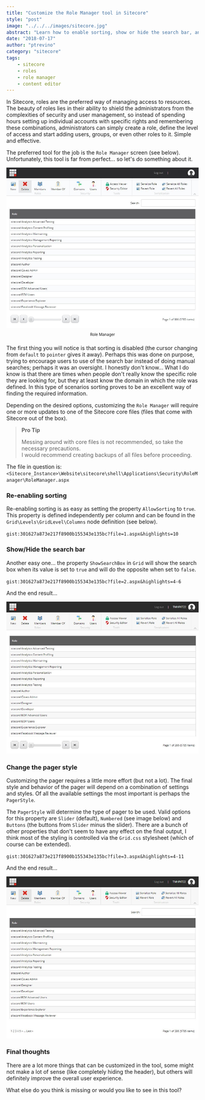 ```yaml
---
title: "Customize the Role Manager tool in Sitecore"
style: "post"
image: "../../../images/sitecore.jpg"
abstract: "Learn how to enable sorting, show or hide the search bar, and change the pager style in the Role Manager tool for a better user experience"
date: "2018-07-17"
author: "ptrevino"
category: "sitecore"
tags:
    - sitecore
    - roles
    - role manager
    - content editor
---
```


<!-- start:abstract -->

In Sitecore, roles are the preferred way of managing access to resources. 
The beauty of roles lies in their ability to shield the administrators from the 
complexities of security and user management, so instead of spending hours setting 
up individual accounts with specific rights and remembering these combinations, 
administrators can simply create a role, define the level of access and start 
adding users, groups, or even other roles to it. Simple and effective.  

The preferred tool for the job is the `Role Manager` screen (see below). 
Unfortunately, this tool is far from perfect... so let's do something about it.

<!-- end:abstract -->

![Role Manager](./images/role-manager.jpg)
<center style="margin-top: -10px; margin-bottom: 20px"><span style="font-size: 10px;">Role Manager</span></center>  

The first thing you will notice is that sorting is disabled (the cursor changing 
from `default` to `pointer` gives it away). Perhaps this was done on purpose, trying 
to encourage users to use of the search bar instead of doing manual searches; 
perhaps it was an oversight. I honestly don't know... What I do know is that 
there are times when people don't really know the specific role they are looking for, 
but they at least know the domain in which the role was defined. In this type of 
scenarios sorting proves to be an excellent way of finding the required information.  

Depending on the desired options, customizing the `Role Manager` will require one 
or more updates to one of the Sitecore core files (files that come with Sitecore 
out of the box).  

> **Pro Tip**
> 
> Messing around with core files is not recommended, so take the necessary precautions.  
> I would recommend creating backups of all files before proceeding.  

The file in question is: `<Sitecore_Instance>\Website\sitecore\shell\Applications\Security\RoleManager\RoleManager.aspx`   

### Re-enabling sorting  

Re-enabling sorting is as easy as setting the property `AllowSorting` to `true`. 
This property is defined independently per column and can be found in the 
`Grid\Levels\GridLevel\Columns` node definition (see below).  

`gist:301627a873e217f8900b155343e135bc?file=1.aspx&highlights=10`  

### Show/Hide the search bar

Another easy one... the property `ShowSearchBox` in `Grid` will show the search box 
when its value is set to `true` and will do the opposite when set to `false`.  

`gist:301627a873e217f8900b155343e135bc?file=2.aspx&highlights=4-6`  

And the end result...  

![No Search Box](./images/no-search-box.jpg)

### Change the pager style

Customizing the pager requires a little more effort (but not a lot). The final 
style and behavior of the pager will depend on a combination of settings and 
styles. Of all the available settings the most important is perhaps the `PagerStyle`. 

The `PagerStyle` will determine the type of pager to be used. Valid options for 
this property are `Slider` (default), `Numbered` (see image below) and `Buttons` 
(the buttons from `Slider` minus the slider). There are a bunch of other properties 
that don't seem to have any effect on the final output, I think most of the styling 
is controlled via the `Grid.css` stylesheet (which of course can be extended).  

`gist:301627a873e217f8900b155343e135bc?file=3.aspx&highlights=4-11`  

And the end result...

![Numbered Pager Style](./images/pager-style.jpg)

### Final thoughts

There are a lot more things that can be customized in the tool, some might not 
make a lot of sense (like completely hiding the header), but others will definitely 
improve the overall user experience.  

What else do you think is missing or would you like to see in this tool?
